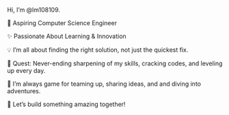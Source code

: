 Hi, I’m @lm108109.

🚀 Aspiring Computer Science Engineer

✨ Passionate About Learning & Innovation

💡 I’m all about finding the right solution, not just the quickest fix.

🌱 Quest: Never-ending sharpening of my skills, cracking codes, and leveling up every day.

🤝 I’m always game for teaming up, sharing ideas, and and diving into adventures.

🔧 Let’s build something amazing together!
<!---
lm108109/lm108109 is a ✨ special ✨ repository because its `README.md` (this file) appears on your GitHub profile.
You can click the Preview link to take a look at your changes.
--->
